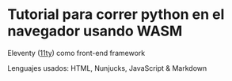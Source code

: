 # Tutorial para correr python en el navegador usando WASM

Eleventy ([11ty](https://www.11ty.dev/)) como front-end framework

Lenguajes usados: HTML, Nunjucks, JavaScript & Markdown
